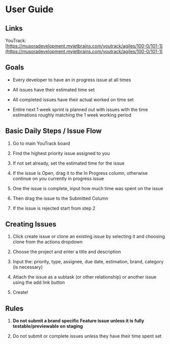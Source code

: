 User Guide
=

Links
-
YouTrack: [https://musoradevelopment.myjetbrains.com/youtrack/agiles/100-0/101-1](https://musoradevelopment.myjetbrains.com/youtrack/agiles/100-0/101-1)

Goals
-
*   Every developer to have an in progress issue at all times

*   All issues have their estimated time set
*   All completed issues have their actual worked on time set
*   Entire next 1 week sprint is planned out with issues with the   time estimations roughly matching the 1 week working period

Basic Daily Steps / Issue Flow
-

1.  Go to main YouTrack board

1.  Find the highest priority issue assigned to you
1.  If not set already, set the estimated time for the issue
1.  If the issue is Open, drag it to the In Progress column, otherwise continue on you currently in progress issue
1.  One the issue is complete, input how much time was spent on the issue
1.  Then drag the issue to the Submitted Column
1.  If the issue is rejected start from step 2

Creating Issues
-

1.  Click create issue or clone an existing issue by selecting it and choosing clone from the actions dropdown

1.  Choose the project and enter a title and description
1.  Input the: priority, type, assignee, due date, estimation, brand, category (is necessary)
1.  Attach the issue as a subtask (or other relationship) or another issue using the add link button
1.  Create!

Rules
-
1.  **Do not submit a brand specific Feature issue unless it is fully testable/previewable on staging**

1.  Do not submit or complete issues unless they have their time spent set